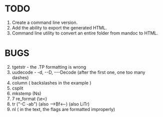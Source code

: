 #  TODO

1) Create a command line version.
1) Add the ability to export the generated HTML.
1) Command line utility to convert an entire folder from mandoc to HTML.

# BUGS

2) tgetstr - the .TP formatting is wrong
3) uudecode -   -d, --D, ---Decode (after the first one, one too many dashes)
5) column ( backslashes in the example )
6) csplit
7) mkstemp (Ns)
8) 7 re_format (\e<)
9) tr ("-C -ab") (also -->Bf<--) (also LiTr)
10) nl ( in the text, the flags are formatted improperly)
